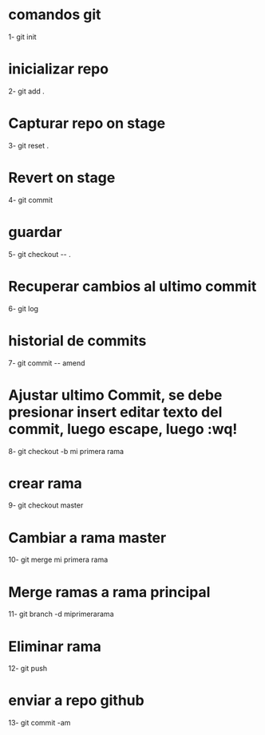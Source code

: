 # comandos git

1- git init
# inicializar repo

2- git add . 
# Capturar repo on stage

3- git reset .
# Revert on stage

4- git commit
# guardar

5- git checkout -- .
# Recuperar cambios al ultimo commit

6- git log
# historial de commits

7- git commit -- amend
# Ajustar ultimo Commit, se debe presionar insert editar texto del commit, luego escape, luego :wq!

8- git checkout -b mi primera rama
# crear rama

9- git checkout master
# Cambiar a rama master

10- git merge mi primera rama
# Merge ramas a rama principal

11- git branch -d miprimerarama
# Eliminar rama

12- git push
# enviar a repo github

13- git commit -am